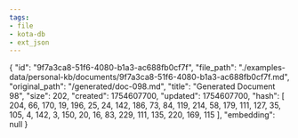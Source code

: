 ```yaml
---
tags:
- file
- kota-db
- ext_json
---
```

{
  "id": "9f7a3ca8-51f6-4080-b1a3-ac688fb0cf7f",
  "file_path": "./examples-data/personal-kb/documents/9f7a3ca8-51f6-4080-b1a3-ac688fb0cf7f.md",
  "original_path": "/generated/doc-098.md",
  "title": "Generated Document 98",
  "size": 202,
  "created": 1754607700,
  "updated": 1754607700,
  "hash": [
    204,
    66,
    170,
    19,
    196,
    25,
    24,
    142,
    186,
    73,
    84,
    119,
    214,
    58,
    179,
    111,
    127,
    35,
    105,
    4,
    142,
    3,
    150,
    20,
    16,
    83,
    229,
    111,
    135,
    220,
    169,
    115
  ],
  "embedding": null
}